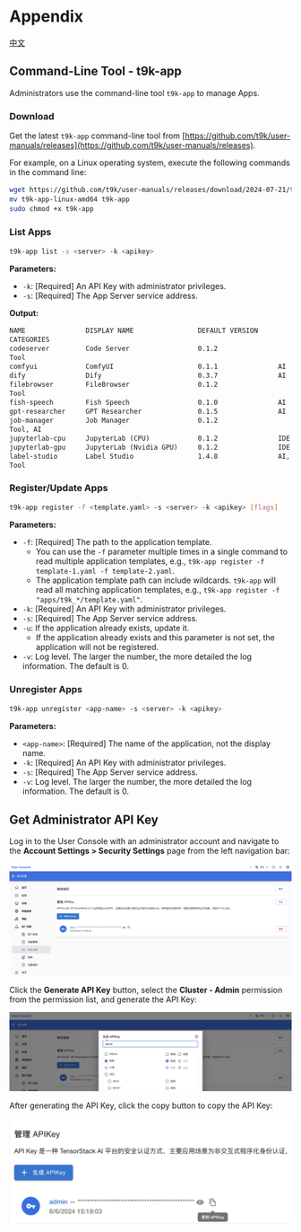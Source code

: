 # Appendix

[中文](./appendix_zh.md)

## Command-Line Tool - t9k-app

Administrators use the command-line tool `t9k-app` to manage Apps.

### Download

Get the latest `t9k-app` command-line tool from [https://github.com/t9k/user-manuals/releases](https://github.com/t9k/user-manuals/releases).

For example, on a Linux operating system, execute the following commands in the command line:

```bash
wget https://github.com/t9k/user-manuals/releases/download/2024-07-21/t9k-app-linux-amd64
mv t9k-app-linux-amd64 t9k-app
sudo chmod +x t9k-app
```

### List Apps

```bash
t9k-app list -s <server> -k <apikey>
```

**Parameters:**

*   `-k`: [Required] An API Key with administrator privileges.
*   `-s`: [Required] The App Server service address.

**Output:**

```
NAME               DISPLAY NAME                DEFAULT VERSION     CATEGORIES
codeserver         Code Server                 0.1.2               Tool
comfyui            ComfyUI                     0.1.1               AI
dify               Dify                        0.3.7               AI
filebrowser        FileBrowser                 0.1.2               Tool
fish-speech        Fish Speech                 0.1.0               AI
gpt-researcher     GPT Researcher              0.1.5               AI
job-manager        Job Manager                 0.1.2               Tool, AI
jupyterlab-cpu     JupyterLab (CPU)            0.1.2               IDE
jupyterlab-gpu     JupyterLab (Nvidia GPU)     0.1.2               IDE
label-studio       Label Studio                1.4.8               AI, Tool
```

### Register/Update Apps

```bash
t9k-app register -f <template.yaml> -s <server> -k <apikey> [flags]
```

**Parameters:**

*   `-f`: [Required] The path to the application template.
    *   You can use the `-f` parameter multiple times in a single command to read multiple application templates, e.g., `t9k-app register -f template-1.yaml -f template-2.yaml`.
    *   The application template path can include wildcards. `t9k-app` will read all matching application templates, e.g., `t9k-app register -f "apps/t9k_*/template.yaml"`.
*   `-k`: [Required] An API Key with administrator privileges.
*   `-s`: [Required] The App Server service address.
*   `-u`: If the application already exists, update it.
    *   If the application already exists and this parameter is not set, the application will not be registered.
*   `-v`: Log level. The larger the number, the more detailed the log information. The default is 0.

### Unregister Apps

```bash
t9k-app unregister <app-name> -s <server> -k <apikey>
```

**Parameters:**

*   `<app-name>`: [Required] The name of the application, not the display name.
*   `-k`: [Required] An API Key with administrator privileges.
*   `-s`: [Required] The App Server service address.
*   `-v`: Log level. The larger the number, the more detailed the log information. The default is 0.

## Get Administrator API Key

Log in to the User Console with an administrator account and navigate to the **Account Settings > Security Settings** page from the left navigation bar:

![User Console](./img/user-console.png)

Click the **Generate API Key** button, select the **Cluster - Admin** permission from the permission list, and generate the API Key:

![Admin Permission](./img/admin-permission.png)

After generating the API Key, click the copy button to copy the API Key:

![Copy](./img/copy-apikey.png)

